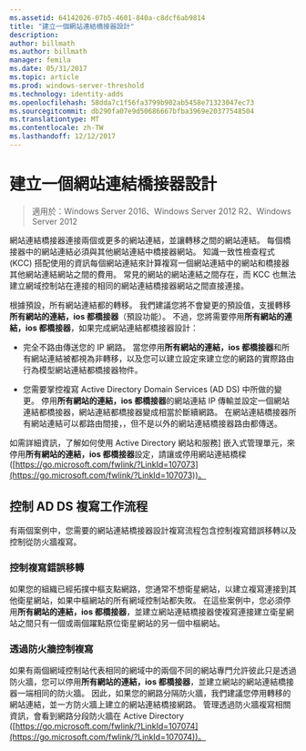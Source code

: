```yaml
---
ms.assetid: 64142026-07b5-4601-840a-c8dcf6ab9814
title: "建立一個網站連結橋接器設計"
description: 
author: billmath
ms.author: billmath
manager: femila
ms.date: 05/31/2017
ms.topic: article
ms.prod: windows-server-threshold
ms.technology: identity-adds
ms.openlocfilehash: 58dda7c1f56fa3799b902ab5458e71323047ec73
ms.sourcegitcommit: db290fa07e9d50686667bfba3969e20377548504
ms.translationtype: MT
ms.contentlocale: zh-TW
ms.lasthandoff: 12/12/2017
---
```

# <a name="creating-a-site-link-bridge-design"></a>建立一個網站連結橋接器設計

>適用於：Windows Server 2016、Windows Server 2012 R2、Windows Server 2012

網站連結橋接器連接兩個或更多的網站連結，並讓轉移之間的網站連結。 每個橋接器中的網站連結必須與其他網站連結中橋接器網站。 知識一致性檢查程式 (KCC) 搭配使用的資訊每個網站連結來計算複寫一個網站連結中的網站和橋接器其他網站連結網站之間的費用。 常見的網站的網站連結之間存在，而 KCC 也無法建立網域控制站在連接的相同的網站連結橋接器網站之間直接連接。  
  
根據預設，所有網站連結都的轉移。 我們建議您將不會變更的預設值，支援轉移**所有網站的連結，ios 都橋接器**（預設功能）。 不過，您將需要停用**所有網站的連結，ios 都橋接器**，如果完成網站連結都橋接器設計：  
  
-   完全不路由傳送您的 IP 網路。 當您停用**所有網站的連結，ios 都橋接器**和所有網站連結被都視為非轉移，以及您可以建立設定來建立您的網路的實際路由行為模型網站連結都橋接器物件。  
  
-   您需要掌控複寫 Active Directory Domain Services (AD DS) 中所做的變更。 停用**所有網站的連結，ios 都橋接器**的網站連結 IP 傳輸並設定一個網站連結都橋接器，網站連結都橋接器變成相當於斷續網路。 在網站連結橋接器所有網站連結可以都路由間接，，但不是以外的網站連結橋接器路由都傳送。  
  
如需詳細資訊，了解如何使用 Active Directory 網站和服務] 嵌入式管理單元，來停用**所有網站的連結，ios 都橋接器**設定，請讓或停用網站連結橋樑 ([https://go.microsoft.com/fwlink/?LinkId=107073](https://go.microsoft.com/fwlink/?LinkId=107073))。  
  
## <a name="controlling-ad-ds-replication-flow"></a>控制 AD DS 複寫工作流程  
有兩個案例中，您需要的網站連結橋接器設計複寫流程包含控制複寫錯誤移轉以及控制從防火牆複寫。  
  
### <a name="controlling-replication-failover"></a>控制複寫錯誤移轉  
如果您的組織已經拓撲中樞支點網路，您通常不想衛星網站，以建立複寫連接到其他衛星網站，如果中樞網站的所有網域控制站都失敗。 在這些案例中，您必須停用**所有網站的連結，ios 都橋接器**，並建立網站連結橋接器使複寫連接建立衛星網站之間只有一個或兩個躍點原位衛星網站的另一個中樞網站。  
  
### <a name="controlling-replication-through-a-firewall"></a>透過防火牆控制複寫  
如果有兩個網域控制站代表相同的網域中的兩個不同的網站專門允許彼此只是透過防火牆，您可以停用**所有網站的連結，ios 都橋接器**，並建立網站的網站連結橋接器一端相同的防火牆。 因此，如果您的網路分隔防火牆，我們建議您停用轉移的網站連結，並一方防火牆上建立的網站連結橋接網路。 管理透過防火牆複寫相關資訊，會看到網路分段防火牆在 Active Directory ([https://go.microsoft.com/fwlink/?LinkId=107074](https://go.microsoft.com/fwlink/?LinkId=107074))。  
  


